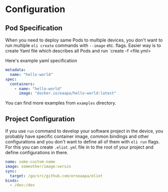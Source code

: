 # Configuration

## Pod Specification
When you need to deploy same Pods to multiple devices, you don't want to run multiple `eli create` commands with `--image` etc. flags. Easier way is to create Yaml file which describes all Pods and run `create -f <file.yml>

Here's example yaml specification
```yml
metadata:
  name: "hello-world"
spec:
  containers:
    - name: "hello-world"
      image: "docker.io/eaapa/hello-world:latest"
```

You can find more examples from `examples` directory.

## Project Configuration
If you use `run` command to develop your software project in the device, you probably have specific container image, common bindings and other configurations and you don't want to define all of them with `eli run` flags. For this you can create `.eliot.yml` file in to the root of your project and define configurations in there.

```yml
name: some-custom-name
image: someother/image:versin
sync:
  target: /go/src/github.com/ernoaapa/eliot
binds:
  - /dev:/dev
```

